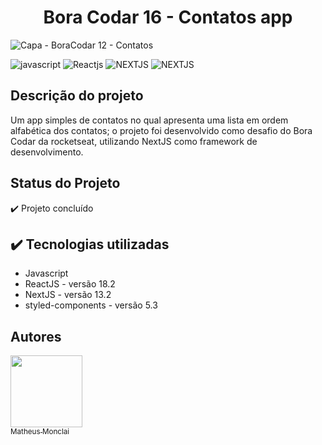 <!-- # Bora Codar 12 - kanbam -->

<h1 align="center"> Bora Codar 16 - Contatos app </h1>

![Capa - BoraCodar 12 - Contatos](https://github.com/monclai/bora_codar_16_pagina_contatos/assets/44307789/d2b00966-e958-459c-a0b3-85a548cc0bf9#vitrinedev)

![javascript](https://img.shields.io/badge/LANGUAGE-javascript-yellow)
![Reactjs](https://img.shields.io/badge/LIBRARY-ReactJS-blue)
![NEXTJS](https://img.shields.io/badge/FRAMEWORK-NextJS-darkblue)
![NEXTJS](https://img.shields.io/badge/STATUS-concluded-green)

## Descrição do projeto

Um app simples de contatos no qual apresenta uma lista em ordem alfabética dos contatos; o projeto foi desenvolvido como desafio do Bora Codar da rocketseat, utilizando NextJS como framework de desenvolvimento.

## Status do Projeto

✔️ Projeto concluído

## ✔️ Tecnologias utilizadas

* Javascript
* ReactJS - versão 18.2
* NextJS - versão 13.2
* styled-components - versão 5.3

## Autores

[<img src="https://avatars.githubusercontent.com/u/44307789?v=4" width=115><br><sub>Matheus Monclai</sub>]([https://github.com/camilafernanda](https://github.com/monclai))

